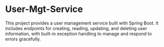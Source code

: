 # User-Mgt-Service
This project provides a user management service built with Spring Boot. It includes endpoints for creating, reading, updating, and deleting user information, with built-in exception handling to manage and respond to errors gracefully.
